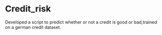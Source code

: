 # Credit_risk
Developed a script to predict whether or not a credit is good or bad,trained on a german credit dataset.
